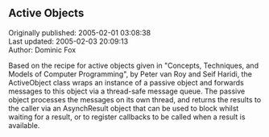 ## Active Objects  
Originally published: 2005-02-01 03:08:38  
Last updated: 2005-02-03 20:09:13  
Author: Dominic Fox  
  
Based on the recipe for active objects given in "Concepts, Techniques, and Models of Computer Programming", by Peter van Roy and Seif Haridi, the ActiveObject class wraps an instance of a passive object and forwards messages to this object via a thread-safe message queue. The passive object processes the messages on its own thread, and returns the results to the caller via an AsynchResult object that can be used to block whilst waiting for a result, or to register callbacks to be called when a result is available.